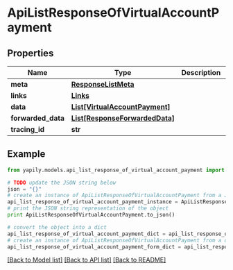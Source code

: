 # ApiListResponseOfVirtualAccountPayment


## Properties
Name | Type | Description | Notes
------------ | ------------- | ------------- | -------------
**meta** | [**ResponseListMeta**](ResponseListMeta.md) |  | [optional] 
**links** | [**Links**](Links.md) |  | [optional] 
**data** | [**List[VirtualAccountPayment]**](VirtualAccountPayment.md) |  | [optional] 
**forwarded_data** | [**List[ResponseForwardedData]**](ResponseForwardedData.md) |  | [optional] 
**tracing_id** | **str** |  | [optional] 

## Example

```python
from yapily.models.api_list_response_of_virtual_account_payment import ApiListResponseOfVirtualAccountPayment

# TODO update the JSON string below
json = "{}"
# create an instance of ApiListResponseOfVirtualAccountPayment from a JSON string
api_list_response_of_virtual_account_payment_instance = ApiListResponseOfVirtualAccountPayment.from_json(json)
# print the JSON string representation of the object
print ApiListResponseOfVirtualAccountPayment.to_json()

# convert the object into a dict
api_list_response_of_virtual_account_payment_dict = api_list_response_of_virtual_account_payment_instance.to_dict()
# create an instance of ApiListResponseOfVirtualAccountPayment from a dict
api_list_response_of_virtual_account_payment_form_dict = api_list_response_of_virtual_account_payment.from_dict(api_list_response_of_virtual_account_payment_dict)
```
[[Back to Model list]](../README.md#documentation-for-models) [[Back to API list]](../README.md#documentation-for-api-endpoints) [[Back to README]](../README.md)



